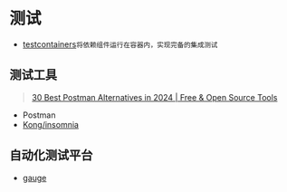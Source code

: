 # 测试

- [testcontainers](https://testcontainers.com/)`将依赖组件运行在容器内，实现完备的集成测试`

## 测试工具
> [30 Best Postman Alternatives in 2024 | Free & Open Source Tools](https://apidog.com/blog/top-postman-alternative-open-source/)  

- Postman
- [Kong/insomnia](https://github.com/Kong/insomnia)  

## 自动化测试平台
- [gauge](https://github.com/getgauge/gauge)
